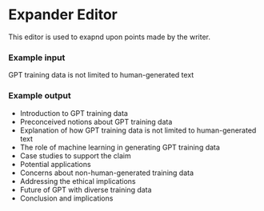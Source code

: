 # Expander Editor
This editor is used to exapnd upon points made by the writer.

### Example input
GPT training data is not limited to human-generated text

### Example output
- Introduction to GPT training data
- Preconceived notions about GPT training data
- Explanation of how GPT training data is not limited to human-generated text
- The role of machine learning in generating GPT training data
- Case studies to support the claim
- Potential applications
- Concerns about non-human-generated training data
- Addressing the ethical implications
- Future of GPT with diverse training data
- Conclusion and implications
